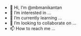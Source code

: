 - 👋 Hi, I’m @mbmanikantan
- 👀 I’m interested in ...
- 🌱 I’m currently learning ...
- 💞️ I’m looking to collaborate on ...
- 📫 How to reach me ...

<!---
mbmanikantan/mbmanikantan is a ✨ special ✨ repository because its `README.md` (this file) appears on your GitHub profile.
You can click the Preview link to take a look at your changes.
--->
